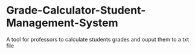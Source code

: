 # Grade-Calculator-Student-Management-System
A tool for professors to calculate students grades and ouput them to a txt file
